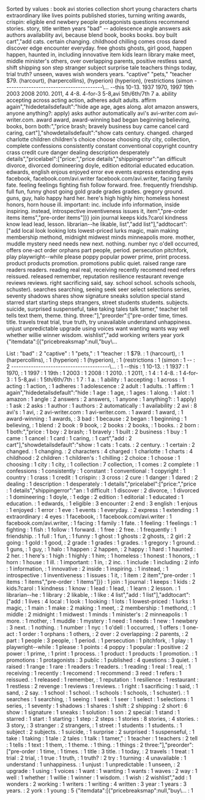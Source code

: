 Sorted by values :
book avi stories collection short young characters charts extraordinary like lives points published stories, turning writing awards, crispin: eligible end newbery people protagonists questions recommend stories. story, title written years "bad" -- adolescence angle answers ask authors availability avi, because blend book, books books. boy built cart","add cats. certain changing. childhood chilling comes cross dared discover edge encounter everyday. free ghosts ghosts, girl good, happen happen, haunted in, including innovative item kids learn library make meet, middle minister's others, over overlapping parents, positive restless sand, shift shipping son step stranger subject surprise tale teachers things today, trial truth? unseen, waves wish wonders years. "captive" "pets," "teacher $79. (harcourt), (harpercollins), (hyperion) (hyperion), (restrictions (simon ----------------------------------------\\... --this 10-13. 1937 1970, 1997 19th 2003 2008 2010. 2011, 4 4-8. 4-for-3 5-8,avi 5th/6th/7th 7 a. ability accepting across acting action, adheres adult adults. affirm again","hidedetailsdefault":"hide age age, ages along. alot amazon answers, anyone anything?: apply) asks author automatically avi's avi-writer.com avi-writer.com. award award, award-winning bad began beginning believing, books, born both:","price brash; bravely business buy came cancel card caring, cart"],"showdetailsdefault":"show cats century. changed. charged charlotte children children's choice choose choosing city city, collection, complete confessions consistently constant conventional copyright country crass credit cure danger dealing description desperately details","pricelabel":["price:","price details","shippingerror":"an difficult divorce, divorced domineering doyle, edition editorial educated education. edwards, english enjous enjoyed error eve events express extending eyes facebook, facebook.com/avi.writer facebook.com/avi.writer, facing family fate. feeling feelings fighting fish follow forward. free. frequently friendship. full fun, funny ghost going gold grade grades grades. gregory ground. guns, guy, halo happy hard her. here's high highly him; homeless honest honors, horn house ill. important: inc. include info information, inside inspiring. instead, introspective inventiveness issues it, item","pre-order items items","pre-order items"]}} join journal keeps kids.?carol kindness know lead lead, lesson. librarian--he likable, list","add list"],"addtocart":["add local look looking lots lowest-priced lurks magic, main making membership methond, midnight midwest minds minneapolis more. mother, muddle mystery need needs new next. nothing. number nyc o'dell occurred, offers one-act order orphans part people, period. persecution pitchfork, play playwright--while please poppy popular power prime, print process. product products promotion. promotions public quiet. raised range rare readers readers. reading real real, receiving recently recomend reed refers reissued. released remember, reputation resilience restaurant revenge reviews reviews. right sacrificing said, say. school school. schools schools, schuster). searches searching, seeing seek seer select selections series, seventy shadows shares show signature sneaks solution special stand starred start starting steps strangers, street students students. subjects. suicide, surprised suspenseful, take taking tales talk tamer," teacher tell tells text them, theme. thing. three:"],"preorder":["pre-order time, times. title. travels treat trial, true truth, try unavailable understand unhappiness. unjust unpredictable upgrade using voices want wanting wants way well whether willie winner wisdom. wishlist","add working writers year york {"itemdata":[{"pricebreaksmap":null,"buy\\... 

List :
"bad" : 2
"captive" : 1
"pets," : 1
"teacher : 1
$79. : 1
(harcourt), : 1
(harpercollins), : 1
(hyperion) : 1
(hyperion), : 1
(restrictions : 1
(simon : 1
-- : 2
----------------------------------------\\... : 1
--this : 1
10-13. : 1
1937 : 1
1970, : 1
1997 : 1
19th : 1
2003 : 1
2008 : 1
2010. : 1
2011, : 1
4 : 1
4-8. : 1
4-for-3 : 1
5-8,avi : 1
5th/6th/7th : 1
7 : 1
a. : 1
ability : 1
accepting : 1
across : 1
acting : 1
action, : 1
adheres : 1
adolescence : 2
adult : 1
adults. : 1
affirm : 1
again","hidedetailsdefault":"hide : 1
age : 1
age, : 1
ages : 1
along. : 1
alot : 1
amazon : 1
angle : 2
answers : 2
answers, : 1
anyone : 1
anything?: : 1
apply) : 1
ask : 2
asks : 1
author : 1
authors : 2
automatically : 1
availability : 2
avi : 8
avi's : 1
avi, : 2
avi-writer.com : 1
avi-writer.com. : 1
award : 1
award, : 1
award-winning : 1
awards, : 3
bad : 1
because : 2
began : 1
beginning : 1
believing, : 1
blend : 2
book : 9
book, : 2
books : 2
books, : 1
books. : 2
born : 1
both:","price : 1
boy : 2
brash; : 1
bravely : 1
built : 2
business : 1
buy : 1
came : 1
cancel : 1
card : 1
caring, : 1
cart","add : 2
cart"],"showdetailsdefault":"show : 1
cats : 1
cats. : 2
century. : 1
certain : 2
changed. : 1
changing. : 2
characters : 4
charged : 1
charlotte : 1
charts : 4
childhood : 2
children : 1
children's : 1
chilling : 2
choice : 1
choose : 1
choosing : 1
city : 1
city, : 1
collection : 7
collection, : 1
comes : 2
complete : 1
confessions : 1
consistently : 1
constant : 1
conventional : 1
copyright : 1
country : 1
crass : 1
credit : 1
crispin: : 3
cross : 2
cure : 1
danger : 1
dared : 2
dealing : 1
description : 1
desperately : 1
details","pricelabel":["price:","price : 1
details","shippingerror":"an : 1
difficult : 1
discover : 2
divorce, : 1
divorced : 1
domineering : 1
doyle, : 1
edge : 2
edition : 1
editorial : 1
educated : 1
education. : 1
edwards, : 1
eligible : 3
encounter : 2
end : 3
english : 1
enjous : 1
enjoyed : 1
error : 1
eve : 1
events : 1
everyday. : 2
express : 1
extending : 1
extraordinary : 4
eyes : 1
facebook, : 1
facebook.com/avi.writer : 1
facebook.com/avi.writer, : 1
facing : 1
family : 1
fate. : 1
feeling : 1
feelings : 1
fighting : 1
fish : 1
follow : 1
forward. : 1
free : 2
free. : 1
frequently : 1
friendship. : 1
full : 1
fun, : 1
funny : 1
ghost : 1
ghosts : 2
ghosts, : 2
girl : 2
going : 1
gold : 1
good, : 2
grade : 1
grades : 1
grades. : 1
gregory : 1
ground. : 1
guns, : 1
guy, : 1
halo : 1
happen : 2
happen, : 2
happy : 1
hard : 1
haunted : 2
her. : 1
here's : 1
high : 1
highly : 1
him; : 1
homeless : 1
honest : 1
honors, : 1
horn : 1
house : 1
ill. : 1
important: : 1
in, : 2
inc. : 1
include : 1
including : 2
info : 1
information, : 1
innovative : 2
inside : 1
inspiring. : 1
instead, : 1
introspective : 1
inventiveness : 1
issues : 1
it, : 1
item : 2
item","pre-order : 1
items : 1
items","pre-order : 1
items"]}} : 1
join : 1
journal : 1
keeps : 1
kids : 2
kids.?carol : 1
kindness : 1
know : 1
lead : 1
lead, : 1
learn : 2
lesson. : 1
librarian--he : 1
library : 2
likable, : 1
like : 4
list","add : 1
list"],"addtocart":["add : 1
lives : 4
local : 1
look : 1
looking : 1
lots : 1
lowest-priced : 1
lurks : 1
magic, : 1
main : 1
make : 2
making : 1
meet, : 2
membership : 1
methond, : 1
middle : 2
midnight : 1
midwest : 1
minds : 1
minister's : 2
minneapolis : 1
more. : 1
mother, : 1
muddle : 1
mystery : 1
need : 1
needs : 1
new : 1
newbery : 3
next. : 1
nothing. : 1
number : 1
nyc : 1
o'dell : 1
occurred, : 1
offers : 1
one-act : 1
order : 1
orphans : 1
others, : 2
over : 2
overlapping : 2
parents, : 2
part : 1
people : 3
people, : 1
period. : 1
persecution : 1
pitchfork, : 1
play : 1
playwright--while : 1
please : 1
points : 4
poppy : 1
popular : 1
positive : 2
power : 1
prime, : 1
print : 1
process. : 1
product : 1
products : 1
promotion. : 1
promotions : 1
protagonists : 3
public : 1
published : 4
questions : 3
quiet. : 1
raised : 1
range : 1
rare : 1
readers : 1
readers. : 1
reading : 1
real : 1
real, : 1
receiving : 1
recently : 1
recomend : 1
recommend : 3
reed : 1
refers : 1
reissued. : 1
released : 1
remember, : 1
reputation : 1
resilience : 1
restaurant : 1
restless : 2
revenge : 1
reviews : 1
reviews. : 1
right : 1
sacrificing : 1
said, : 1
sand, : 2
say. : 1
school : 1
school. : 1
schools : 1
schools, : 1
schuster). : 1
searches : 1
searching, : 1
seeing : 1
seek : 1
seer : 1
select : 1
selections : 1
series, : 1
seventy : 1
shadows : 1
shares : 1
shift : 2
shipping : 2
short : 6
show : 1
signature : 1
sneaks : 1
solution : 1
son : 2
special : 1
stand : 1
starred : 1
start : 1
starting : 1
step : 2
steps : 1
stories : 8
stories, : 4
stories. : 3
story, : 3
stranger : 2
strangers, : 1
street : 1
students : 1
students. : 1
subject : 2
subjects. : 1
suicide, : 1
surprise : 2
surprised : 1
suspenseful, : 1
take : 1
taking : 1
tale : 2
tales : 1
talk : 1
tamer," : 1
teacher : 1
teachers : 2
tell : 1
tells : 1
text : 1
them, : 1
theme. : 1
thing. : 1
things : 2
three:"],"preorder":["pre-order : 1
time, : 1
times. : 1
title : 3
title. : 1
today, : 2
travels : 1
treat : 1
trial : 2
trial, : 1
true : 1
truth, : 1
truth? : 2
try : 1
turning : 4
unavailable : 1
understand : 1
unhappiness. : 1
unjust : 1
unpredictable : 1
unseen, : 2
upgrade : 1
using : 1
voices : 1
want : 1
wanting : 1
wants : 1
waves : 2
way : 1
well : 1
whether : 1
willie : 1
winner : 1
wisdom. : 1
wish : 2
wishlist","add : 1
wonders : 2
working : 1
writers : 1
writing : 4
written : 3
year : 1
years : 3
years. : 2
york : 1
young : 5
{"itemdata":[{"pricebreaksmap":null,"buy\\... : 1
